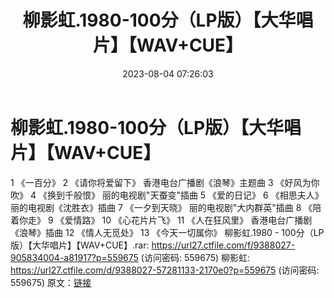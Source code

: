 ﻿---
title: 柳影虹.1980-100分（LP版）【大华唱片】【WAV+CUE】
date: 2023-08-04 07:26:03
categories: WAV车载音乐、镜像
tags: 华语中文
---
# 柳影虹.1980-100分（LP版）【大华唱片】【WAV+CUE】

1 《一百分》
2 《请你将爱留下》
香港电台广播剧《浪琴》主题曲
3 《好风为你吹》
4 《换到千般恨》 丽的电视剧"天蚕变"插曲
5 《爱的日记》
6 《相思夫人》 丽的电视剧《沈胜衣》插曲
7 《一夕到天晓》 丽的电视剧"大内群英"插曲
8 《陪着你走》
9 《爱情路》
10 《心花片片飞》
11 《人在狂风里》 香港电台广播剧《浪琴》插曲
12 《情人无觅处》
13 《今天一切属你》
柳影虹.1980 - 100分（LP版）【大华唱片】【WAV+CUE】.rar: https://url27.ctfile.com/f/9388027-905834004-a81917?p=559675
(访问密码: 559675)
柳影虹: https://url27.ctfile.com/d/9388027-57281133-2170e0?p=559675
(访问密码: 559675)
原文：[链接](https://blog.sina.com.cn/s/blog_1647c7e76010312yl.html)